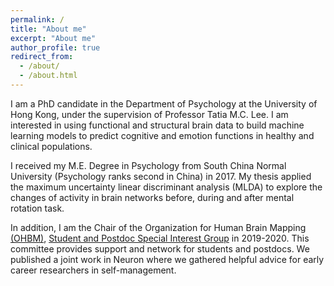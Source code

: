 ```yaml
---
permalink: /
title: "About me"
excerpt: "About me"
author_profile: true
redirect_from: 
  - /about/
  - /about.html
---
```


I am a PhD candidate in the Department of Psychology at the University of Hong Kong, under the supervision of Professor Tatia M.C. Lee. I am interested in using functional and structural brain data to build machine learning models to predict cognitive and emotion functions in healthy and clinical populations.

I received my M.E. Degree in Psychology from South China Normal University (Psychology ranks second in China) in 2017. My thesis applied the maximum uncertainty linear discriminant analysis (MLDA) to explore the changes of activity in brain networks before, during and after mental rotation task.

In addition, I am the Chair of the Organization for Human Brain Mapping [(OHBM)](https://www.humanbrainmapping.org/i4a/pages/index.cfm?pageid=3267&pageid=1), [Student and Postdoc Special Interest Group](https://www.ohbmtrainees.com/) in 2019-2020. This committee provides support and network for students and postdocs. We published a joint work in Neuron where we gathered helpful advice for early career researchers in self-management.
